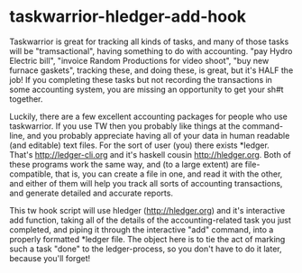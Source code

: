 # taskwarrior-hledger-add-hook
Taskwarrior is great for tracking all kinds of tasks, and many of those tasks will be "tramsactional", having something to do with accounting. "pay Hydro Electric bill", "invoice Random Productions for video shoot", "buy new furnace gaskets", tracking these, and doing these, is great, but it's HALF the job! If you completing these tasks but not recording the transactions in some accounting system, you are missing an opportunity to get your sh#t together.

Luckily, there are a few excellent accounting packages for people who use taskwarrior. If you use TW then you probably like things at the command-line, and you probably appreciate having all of your data in human readable (and editable) text files. For the sort of user (you) there exists *ledger. That's http://ledger-cli.org and it's haskell cousin http://hledger.org. Both of these programs work the same way, and (to a large extent) are file-compatible, that is, you can create a file in one, and read it with the other, and either of them will help you track all sorts of accounting transactions, and generate detailed and accurate reports. 

This tw hook script will use hledger (http://hledger.org) and it's interactive add function, taking all of the details of the accounting-related task you just completed, and piping it through the interactive "add" command, into a properly formatted *ledger file. The object here is to tie the act of marking such a task "done" to the ledger-process, so you don't have to do it later, because you'll forget!

